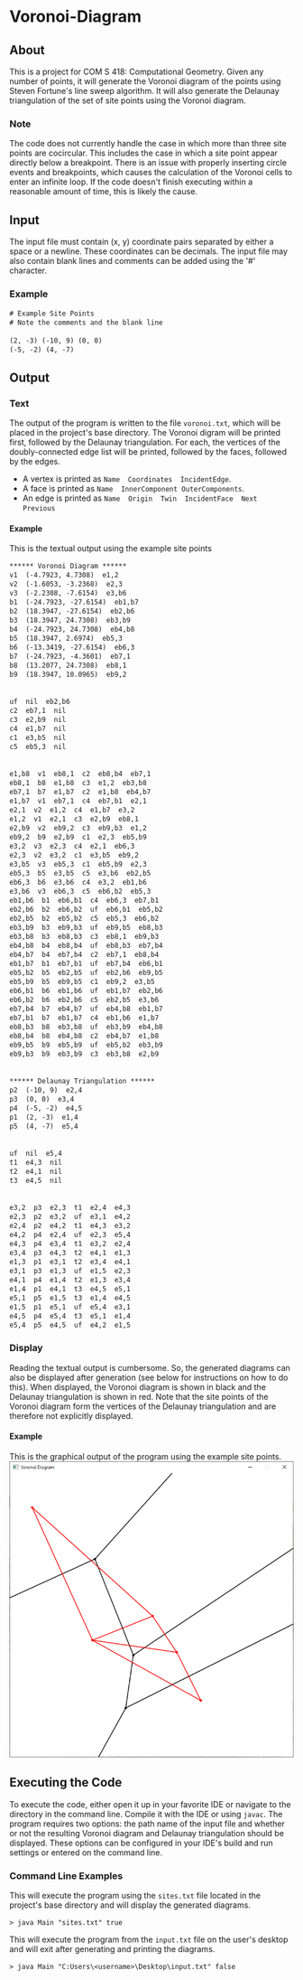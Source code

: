 # Voronoi-Diagram
## About
This is a project for COM S 418: Computational Geometry. Given any number of points, it will generate the Voronoi diagram of the points using Steven Fortune's line sweep algorithm. It will also generate the Delaunay triangulation of the set of site points using the Voronoi diagram.

### Note
The code does not currently handle the case in which more than three site points are cocircular. This includes the case in which a site point appear directly below a breakpoint. There is an issue with properly inserting circle events and breakpoints, which causes the calculation of the Voronoi cells to enter an infinite loop. If the code doesn't finish executing within a reasonable amount of time, this is likely the cause.

## Input
The input file must contain (x, y) coordinate pairs separated by either a space or a newline. These coordinates can be decimals. The input file may also contain blank lines and comments can be added using the '#' character.
### Example
```
# Example Site Points
# Note the comments and the blank line

(2, -3) (-10, 9) (0, 0)
(-5, -2) (4, -7)
```

## Output
### Text
The output of the program is written to the file `voronoi.txt`, which will be placed in the project's base directory. The Voronoi digram will be printed first, followed by the Delaunay triangulation. For each, the vertices of the doubly-connected edge list will be printed, followed by the faces, followed by the edges.

* A vertex is printed as `Name  Coordinates  IncidentEdge`.
* A face is printed as `Name  InnerComponent OuterComponents`.
* An edge is printed as `Name  Origin  Twin  IncidentFace  Next  Previous`
#### Example
This is the textual output using the example site points
```
****** Voronoi Diagram ******
v1  (-4.7923, 4.7308)  e1,2
v2  (-1.6053, -3.2368)  e2,3
v3  (-2.2308, -7.6154)  e3,b6
b1  (-24.7923, -27.6154)  eb1,b7
b2  (18.3947, -27.6154)  eb2,b6
b3  (18.3947, 24.7308)  eb3,b9
b4  (-24.7923, 24.7308)  eb4,b8
b5  (18.3947, 2.6974)  eb5,3
b6  (-13.3419, -27.6154)  eb6,3
b7  (-24.7923, -4.3601)  eb7,1
b8  (13.2077, 24.7308)  eb8,1
b9  (18.3947, 10.0965)  eb9,2


uf  nil  eb2,b6
c2  eb7,1  nil
c3  e2,b9  nil
c4  e1,b7  nil
c1  e3,b5  nil
c5  eb5,3  nil


e1,b8  v1  eb8,1  c2  eb8,b4  eb7,1
eb8,1  b8  e1,b8  c3  e1,2  eb3,b8
eb7,1  b7  e1,b7  c2  e1,b8  eb4,b7
e1,b7  v1  eb7,1  c4  eb7,b1  e2,1
e2,1  v2  e1,2  c4  e1,b7  e3,2
e1,2  v1  e2,1  c3  e2,b9  eb8,1
e2,b9  v2  eb9,2  c3  eb9,b3  e1,2
eb9,2  b9  e2,b9  c1  e2,3  eb5,b9
e3,2  v3  e2,3  c4  e2,1  eb6,3
e2,3  v2  e3,2  c1  e3,b5  eb9,2
e3,b5  v3  eb5,3  c1  eb5,b9  e2,3
eb5,3  b5  e3,b5  c5  e3,b6  eb2,b5
eb6,3  b6  e3,b6  c4  e3,2  eb1,b6
e3,b6  v3  eb6,3  c5  eb6,b2  eb5,3
eb1,b6  b1  eb6,b1  c4  eb6,3  eb7,b1
eb2,b6  b2  eb6,b2  uf  eb6,b1  eb5,b2
eb2,b5  b2  eb5,b2  c5  eb5,3  eb6,b2
eb3,b9  b3  eb9,b3  uf  eb9,b5  eb8,b3
eb3,b8  b3  eb8,b3  c3  eb8,1  eb9,b3
eb4,b8  b4  eb8,b4  uf  eb8,b3  eb7,b4
eb4,b7  b4  eb7,b4  c2  eb7,1  eb8,b4
eb1,b7  b1  eb7,b1  uf  eb7,b4  eb6,b1
eb5,b2  b5  eb2,b5  uf  eb2,b6  eb9,b5
eb5,b9  b5  eb9,b5  c1  eb9,2  e3,b5
eb6,b1  b6  eb1,b6  uf  eb1,b7  eb2,b6
eb6,b2  b6  eb2,b6  c5  eb2,b5  e3,b6
eb7,b4  b7  eb4,b7  uf  eb4,b8  eb1,b7
eb7,b1  b7  eb1,b7  c4  eb1,b6  e1,b7
eb8,b3  b8  eb3,b8  uf  eb3,b9  eb4,b8
eb8,b4  b8  eb4,b8  c2  eb4,b7  e1,b8
eb9,b5  b9  eb5,b9  uf  eb5,b2  eb3,b9
eb9,b3  b9  eb3,b9  c3  eb3,b8  e2,b9


****** Delaunay Triangulation ******
p2  (-10, 9)  e2,4
p3  (0, 0)  e3,4
p4  (-5, -2)  e4,5
p1  (2, -3)  e1,4
p5  (4, -7)  e5,4


uf  nil  e5,4
t1  e4,3  nil
t2  e4,1  nil
t3  e4,5  nil


e3,2  p3  e2,3  t1  e2,4  e4,3
e2,3  p2  e3,2  uf  e3,1  e4,2
e2,4  p2  e4,2  t1  e4,3  e3,2
e4,2  p4  e2,4  uf  e2,3  e5,4
e4,3  p4  e3,4  t1  e3,2  e2,4
e3,4  p3  e4,3  t2  e4,1  e1,3
e1,3  p1  e3,1  t2  e3,4  e4,1
e3,1  p3  e1,3  uf  e1,5  e2,3
e4,1  p4  e1,4  t2  e1,3  e3,4
e1,4  p1  e4,1  t3  e4,5  e5,1
e5,1  p5  e1,5  t3  e1,4  e4,5
e1,5  p1  e5,1  uf  e5,4  e3,1
e4,5  p4  e5,4  t3  e5,1  e1,4
e5,4  p5  e4,5  uf  e4,2  e1,5
```
### Display
Reading the textual output is cumbersome. So, the generated diagrams can also be displayed after generation (see below for instructions on how to do this). When displayed, the Voronoi diagram is shown in black and the Delaunay triangulation is shown in red. Note that the site points of the Voronoi diagram form the vertices of the Delaunay triangulation and are therefore not explicitly displayed.
#### Example
This is the graphical output of the program using the example site points.
![Voronoi Diagram](voronoi.png)

## Executing the Code
To execute the code, either open it up in your favorite IDE or navigate to the directory in the command line. Compile it with the IDE or using `javac`. The program requires two options: the path name of the input file and whether or not the resulting Voronoi diagram and Delaunay triangulation should be displayed. These options can be configured in your IDE's build and run settings or entered on the command line.
### Command Line Examples
This will execute the program using the `sites.txt` file located in the project's base directory and will display the generated diagrams.
```
> java Main "sites.txt" true
```

This will execute the program from the `input.txt` file on the user's desktop and will exit after generating and printing the diagrams.
```
> java Main "C:Users\<username>\Desktop\input.txt" false
```
